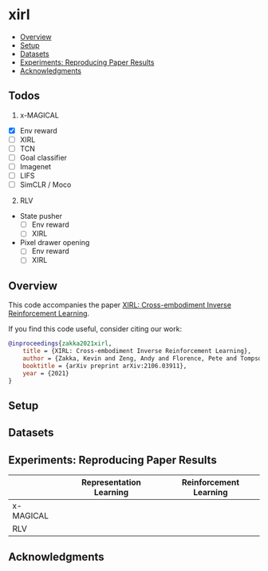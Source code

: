 # xirl

- [Overview](#overview)
- [Setup](#setup)
- [Datasets](#datasets)
- [Experiments: Reproducing Paper Results](#experiments-reproducing-paper-results)
- [Acknowledgments](#acknowledgments)

## Todos

1. x-MAGICAL
  * [x] Env reward
  * [ ] XIRL
  * [ ] TCN
  * [ ] Goal classifier
  * [ ] Imagenet
  * [ ] LIFS
  * [ ] SimCLR / Moco
2. RLV
  * State pusher
    * [ ] Env reward
    * [ ] XIRL
  * Pixel drawer opening
    * [ ] Env reward
    * [ ] XIRL

## Overview

This code accompanies the paper [XIRL: Cross-embodiment Inverse Reinforcement Learning](https://x-irl.github.io/).

If you find this code useful, consider citing our work:

```bibtex
@inproceedings{zakka2021xirl,
    title = {XIRL: Cross-embodiment Inverse Reinforcement Learning},
    author = {Zakka, Kevin and Zeng, Andy and Florence, Pete and Tompson, Jonathan and Bohg, Jeannette and Dwibedi, Debidatta},
    booktitle = {arXiv preprint arXiv:2106.03911},
    year = {2021}
}
```

## Setup

## Datasets

## Experiments: Reproducing Paper Results

|           | Representation Learning | Reinforcement Learning |
| --------- | ----------------------- | ---------------------- |
| x-MAGICAL |                         |                        |
| RLV       |                         |                        |

## Acknowledgments
